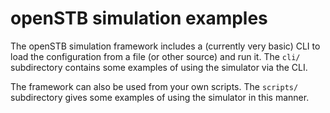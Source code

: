 <!--

SPDX-FileCopyrightText: openSTB contributors
SPDX-License-Identifier: BSD-2-Clause-Patent

-->

openSTB simulation examples
===========================

The openSTB simulation framework includes a (currently very basic) CLI to load the
configuration from a file (or other source) and run it. The `cli/` subdirectory
contains some examples of using the simulator via the CLI.

The framework can also be used from your own scripts. The `scripts/` subdirectory gives
some examples of using the simulator in this manner.
